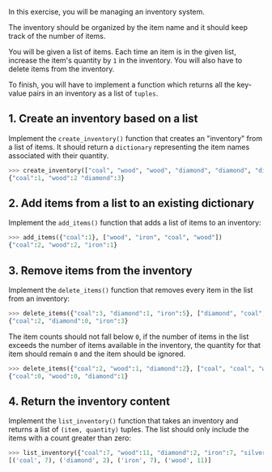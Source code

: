 In this exercise, you will be managing an inventory system.

The inventory should be organized by the item name and it should keep track of the number of items.

You will be given a list of items. Each time an item is in the given list, increase the item's quantity by `1` in the inventory. You will also have to delete items from the inventory.

To finish, you will have to implement a function which returns all the key-value pairs in an inventory as a list of `tuples`.

## 1. Create an inventory based on a list

Implement the `create_inventory()` function that creates an "inventory" from a list of items. It should return a `dictionary` representing the item names associated with their quantity.

```python
>>> create_inventory(["coal", "wood", "wood", "diamond", "diamond", "diamond"])
{"coal":1, "wood":2 "diamond":3}
```

## 2. Add items from a list to an existing dictionary

Implement the `add_items()` function that adds a list of items to an inventory:

```python
>>> add_items({"coal":1}, ["wood", "iron", "coal", "wood"])
{"coal":2, "wood":2, "iron":1}
```

## 3. Remove items from the inventory

Implement the `delete_items()` function that removes every item in the list from an inventory:

```python
>>> delete_items({"coal":3, "diamond":1, "iron":5}, ["diamond", "coal", "iron", "iron"])
{"coal":2, "diamond":0, "iron":3}
```

The item counts should not fall below `0`, if the number of items in the list exceeds the number of items available in the inventory, the quantity for that item should remain `0` and the item should be ignored.

```python
>>> delete_items({"coal":2, "wood":1, "diamond":2}, ["coal", "coal", "wood", "wood", "diamond"])
{"coal":0, "wood":0, "diamond":1}
```

## 4. Return the inventory content

Implement the `list_inventory()` function that takes an inventory and returns a list of `(item, quantity)` tuples. The list should only include the items with a count greater than zero:

```python
>>> list_inventory({"coal":7, "wood":11, "diamond":2, "iron":7, "silver": 0})
[('coal', 7), ('diamond', 2), ('iron', 7), ('wood', 11)]
```
